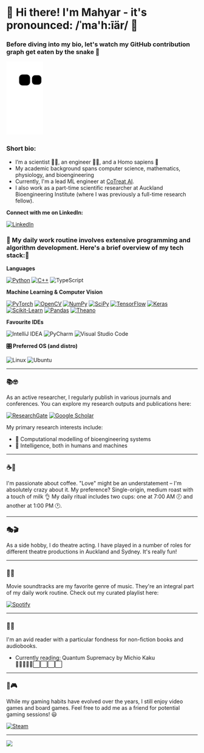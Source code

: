 👋 Hi there! I'm Mahyar - it's pronounced: /ˈma'h:īär/ 👋
===

### Before diving into my bio, let's watch my GitHub contribution graph get eaten by the snake 🐍

![snake gif](https://github.com/mahyar-osn/mahyar-osn/blob/80880fad0ab6e187c6fd216cb509cc2cec8abf02/github-contribution-grid-snake.svg)

### Short bio:
- I’m a scientist 👨‍🔬, an engineer 👨‍💻, and a Homo sapiens 👨
- My academic background spans computer science, mathematics, physiology, and bioengineering
- Currently, I'm a lead ML engineer at <a href="https://www.cotreat.ai//"> CoTreat AI</a>.
- I  also work as a part-time scientific researcher at Auckland Bioengineering Institute (where I was previously a full-time research fellow).

**Connect with me on LinkedIn:**

[![LinkedIn](https://img.shields.io/badge/linkedin-%230077B5.svg?style=for-the-badge&logo=linkedin&logoColor=white)](https://www.linkedin.com/in/mahyar-osanlouy/)


### 🚀 My daily work routine involves extensive programming and algorithm development. Here's a brief overview of my tech stack:🔨 

**Languages**

[![Python](https://img.shields.io/badge/Python-14354C?style=for-the-badge&logo=python&logoColor=white)](https://www.python.org/ "Python")
[![C++](https://img.shields.io/badge/C%2B%2B-00599C?style=for-the-badge&logo=c%2B%2B&logoColor=white)](https://isocpp.org/ "C++")
![TypeScript](https://shields.io/badge/TypeScript-3178C6?logo=TypeScript&logoColor=FFF&style=flat-square)


**Machine Learning & Computer Vision**

[![PyTorch](https://img.shields.io/badge/-PyTorch-EE4C2C?style=flat-square&logo=pytorch&logoColor=white)](https://pytorch.org/ "PyTorch")
[![OpenCV](https://img.shields.io/badge/-OpenCV-5C3EE8?style=flat-square&logo=opencv)](https://opencv.org/ "OpenCV")
[![NumPy](https://img.shields.io/badge/-NumPy-013243?style=flat-square&logo=numpy)](https://numpy.org/ "NumPy")
[![SciPy](https://img.shields.io/badge/-SciPy-8CAAE6?style=flat-square&logo=scipy&logoColor=white)](https://www.scipy.org/ "SciPy")
[![TensorFlow](https://img.shields.io/badge/-TensorFlow-FF6F00?style=flat-square&logo=tensorflow&logoColor=white)](https://www.tensorflow.org/ "TensorFlow")
[![Keras](https://img.shields.io/badge/-Keras-D00000?style=flat-square&logo=keras)](https://keras.io/ "Keras")
[![Scikit-Learn](https://img.shields.io/badge/-Scikit--Learn-F7930E?style=flat-square&logo=scikit-learn&logoColor=white)](https://scikit-learn.org/ "Scikit-Learn")
[![Pandas](https://img.shields.io/badge/-Pandas-150458?style=flat-square&logo=Pandas)](https://pandas.pydata.org/ "Pandas")
[![Theano](https://img.shields.io/badge/-Theano-00599C?style=flat-square&logo=)](https://github.com/Theano/Theano/ "Theano")

**Favourite IDEs**

<img alt="IntelliJ IDEA" height="25" width="85" src="https://img.shields.io/badge/IntelliJIDEA-000000.svg?style=for-the-badge&logo=intellij-idea&logoColor=white"/></a>
<img alt="PyCharm" height="25" width="85" src="https://img.shields.io/badge/pycharm-143?style=for-the-badge&logo=pycharm&logoColor=black&color=black&labelColor=green"/></a>
<img alt="Visual Studio Code" height="25" width="115" src="https://img.shields.io/badge/VisualStudioCode-0078d7.svg?style=for-the-badge&logo=visual-studio-code&logoColor=white"/></a>


**🎛️ Preferred OS (and distro)**

<img alt="Linux" height="20" width="60" src="https://img.shields.io/badge/Linux-FCC624?style=for-the-badge&logo=linux&logoColor=black"></a>
<img alt="Ubuntu" height="20" width="60" src="https://img.shields.io/badge/Ubuntu-E95420?style=for-the-badge&logo=ubuntu&logoColor=white"/></a>

[//]: # (**Other SWE stuff**)

[//]: # ()
[//]: # (![Git]&#40;https://img.shields.io/badge/git-%23F05033.svg?style=for-the-badge&logo=git&logoColor=white&#41;)

[//]: # (![AWS]&#40;https://img.shields.io/badge/AWS-%23FF9900.svg?style=for-the-badge&logo=amazon-aws&logoColor=white&#41;)

[//]: # (![Docker]&#40;https://img.shields.io/badge/docker-%230db7ed.svg?style=for-the-badge&logo=docker&logoColor=white&#41;)

---
### 📚🤓
As an active researcher, I regularly publish in various journals and conferences. You can explore my research outputs and publications here:

<a href="https://www.researchgate.net/profile/Mahyar-Osanlouy"><img alt="ResearchGate" height="25" width="70" src="https://img.shields.io/badge/ResearchGate-00CCBB.svg?style=for-the-badge&logo=ResearchGate&logoColor=white"/></a>
<a href="https://scholar.google.com/citations?user=uxlpv5kAAAAJ&hl=en"><img alt="Google Scholar" height="25" width="70" src="https://img.shields.io/badge/Google-%233780F1.svg?style=for-the-badge&logo=Google&logoColor=white"/></a>

My primary research interests include:

- 🧮 Computational modelling of bioengineering systems
- 🧠 Intelligence, both in humans and machines 

---
### ☕🤎
I'm passionate about coffee. "Love" might be an understatement – I'm absolutely crazy about it. My preference? Single-origin, medium roast with a touch of milk 
👌 My daily ritual includes two cups: one at 7:00 AM 🕖 and another at 1:00 PM 🕐.

---
### 🎭🎬
As a side hobby, I do theatre acting. I have played in a number of roles for different theatre productions in Auckland and Sydney. It's really fun!

---
### 🎵🎶
Movie soundtracks are my favorite genre of music. They're an integral part of my daily work routine. Check out my curated playlist here:

[![Spotify](https://img.shields.io/badge/Spotify-1ED760?style=for-the-badge&logo=spotify&logoColor=white)](https://open.spotify.com/playlist/459q48L0fDOX9QgrjWQpNS?si=3fe1db470e254389)

---
### 📕🔖
I'm an avid reader with a particular fondness for non-fiction books and audiobooks.

- Currently reading: Quantum Supremacy by Michio Kaku 🔳🔳🔳🔳🔳⬜️⬜️⬜️⬜️

---
### 🎲🎮
While my gaming habits have evolved over the years, I still enjoy video games and board games. Feel free to add me as a friend for potential gaming sessions! 😃

[![Steam](https://img.shields.io/badge/steam-%23000000.svg?style=for-the-badge&logo=steam&logoColor=white)](https://steamcommunity.com/id/mahyarosan/)


[//]: # (### My GitHub Stats:)

[//]: # ([![Anurag's GitHub stats]&#40;https://github-readme-stats.vercel.app/api?username=mahyar-osn&show_icons=true&theme=dark&#41;]&#40;https://github.com/anuraghazra/github-readme-stats&#41;)


---
![](https://komarev.com/ghpvc/?username=mahyar-osn&color=75eeb2)
